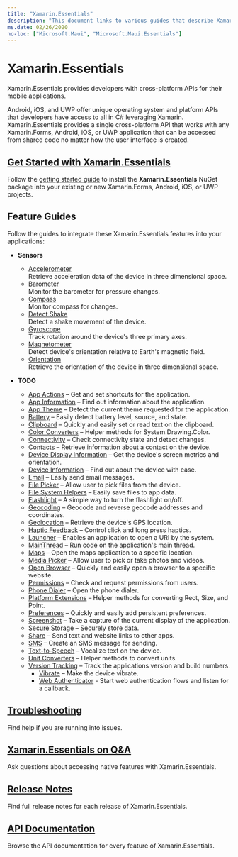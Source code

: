 ```yaml
---
title: "Xamarin.Essentials"
description: "This document links to various guides that describe Xamarin.Essentials, which provides developers with cross-platform APIs for their mobile applications."
ms.date: 02/26/2020
no-loc: ["Microsoft.Maui", "Microsoft.Maui.Essentials"]
---
```


# Xamarin.Essentials

Xamarin.Essentials provides developers with cross-platform APIs for their mobile applications.

Android, iOS, and UWP offer unique operating system and platform APIs that developers have access to all in C# leveraging Xamarin. Xamarin.Essentials provides a single cross-platform API that works with any Xamarin.Forms, Android, iOS, or UWP application that can be accessed from shared code no matter how the user interface is created.

## [Get Started with Xamarin.Essentials](get-started.md?context=xamarin/xamarin-forms)

Follow the [getting started guide](get-started.md) to install the **Xamarin.Essentials** NuGet package into your existing or new Xamarin.Forms, Android, iOS, or UWP projects.

## Feature Guides

Follow the guides to integrate these Xamarin.Essentials features into your applications:

- **Sensors**
  - [Accelerometer](sensors.md#accelerometer)\
  Retrieve acceleration data of the device in three dimensional space.
  - [Barometer](sensors.md#barometer)\
  Monitor the barometer for pressure changes.
  - [Compass](sensors.md#compass)\
  Monitor compass for changes.
  - [Detect Shake](sensors.md#shake)\
  Detect a shake movement of the device.
  - [Gyroscope](sensors.md#gyroscope)\
  Track rotation around the device's three primary axes.
  - [Magnetometer](sensors.md#magnetometer)\
  Detect device's orientation relative to Earth's magnetic field.
  - [Orientation](sensors.md#orientation)\
  Retrieve the orientation of the device in three dimensional space.

- **TODO**
  - [App Actions](app-actions.md?context=xamarin/xamarin-forms) – Get and set shortcuts for the application.
  - [App Information](app-information.md?context=xamarin/xamarin-forms) – Find out information about the application.
  - [App Theme](app-theme.md?context=xamarin/xamarin-forms) – Detect the current theme requested for the application.
  - [Battery](battery.md?context=xamarin/xamarin-forms) – Easily detect battery level, source, and state.
  - [Clipboard](clipboard.md?context=xamarin/xamarin-forms) – Quickly and easily set or read text on the clipboard.
  - [Color Converters](color-converters.md?context=xamarin/xamarin-forms) – Helper methods for System.Drawing.Color.
  - [Connectivity](connectivity.md?context=xamarin/xamarin-forms) – Check connectivity state and detect changes.
  - [Contacts](contacts.md?context=xamarin/xamarin-forms) – Retrieve information about a contact on the device.
  - [Device Display Information](device-display.md?context=xamarin/xamarin-forms) – Get the device's screen metrics and orientation.
  - [Device Information](device-information.md?context=xamarin/xamarin-forms) – Find out about the device with ease.
  - [Email](email.md?context=xamarin/xamarin-forms) – Easily send email messages.
  - [File Picker](file-picker.md?context=xamarin/xamarin-forms) – Allow user to pick files from the device.
  - [File System Helpers](file-system-helpers.md?context=xamarin/xamarin-forms) – Easily save files to app data.
  - [Flashlight](flashlight.md?context=xamarin/xamarin-forms) – A simple way to turn the flashlight on/off.
  - [Geocoding](geocoding.md?context=xamarin/xamarin-forms) – Geocode and reverse geocode addresses and coordinates.
  - [Geolocation](geolocation.md?context=xamarin/xamarin-forms) – Retrieve the device's GPS location.
  - [Haptic Feedback](haptic-feedback.md?context=xamarin/xamarin-forms) – Control click and long press haptics.
  - [Launcher](launcher.md?context=xamarin/xamarin-forms) – Enables an application to open a URI by the system.
  - [MainThread](main-thread.md?content=xamarin/xamarin-forms) – Run code on the application's main thread.
  - [Maps](maps.md?content=xamarin/xamarin-forms) – Open the maps application to a specific location.
  - [Media Picker](media-picker.md?context=xamarin/xamarin-forms) – Allow user to pick or take photos and videos.
  - [Open Browser](open-browser.md?context=xamarin/xamarin-forms) – Quickly and easily open a browser to a specific website.
  - [Permissions](permissions.md?context=xamarin/xamarin-forms) – Check and request permissions from users.
  - [Phone Dialer](phone-dialer.md?context=xamarin/xamarin-forms) – Open the phone dialer.
  - [Platform Extensions](platform-extensions.md?context=xamarin/xamarin-forms) – Helper methods for converting Rect, Size, and Point.
  - [Preferences](preferences.md?context=xamarin/xamarin-forms) – Quickly and easily add persistent preferences.
  - [Screenshot](Screenshot.md?context=xamarin/xamarin-forms) – Take a capture of the current display of the application.
  - [Secure Storage](secure-storage.md?context=xamarin/xamarin-forms) – Securely store data.
  - [Share](share.md?context=xamarin/xamarin-forms) – Send text and website links to other apps.
  - [SMS](sms.md?context=xamarin/xamarin-forms) – Create an SMS message for sending.
  - [Text-to-Speech](text-to-speech.md?context=xamarin/xamarin-forms) – Vocalize text on the device.
  - [Unit Converters](unit-converters.md?context=xamarin/xamarin-forms) – Helper methods to convert units.
  - [Version Tracking](version-tracking.md?context=xamarin/xamarin-forms) – Track the applications version and build numbers.
    - [Vibrate](vibrate.md?context=xamarin/xamarin-forms) – Make the device vibrate.
    - [Web Authenticator](web-authenticator.md?context=xamarin/xamarin-forms) - Start web authentication flows and listen for a callback.

## [Troubleshooting](troubleshooting.md?context=xamarin/xamarin-forms)

Find help if you are running into issues.

## [Xamarin.Essentials on Q&A](/answers/topics/dotnet-xamarinessentials.html)

Ask questions about accessing native features with Xamarin.Essentials.

## [Release Notes](/xamarin/essentials/release-notes/)

Find full release notes for each release of Xamarin.Essentials.

## [API Documentation](xref:Xamarin.Essentials)

Browse the API documentation for every feature of Xamarin.Essentials.
